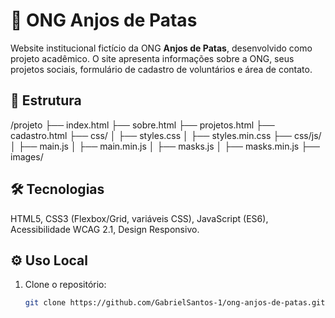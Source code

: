 # 🐾 ONG Anjos de Patas

Website institucional fictício da ONG **Anjos de Patas**, desenvolvido como projeto acadêmico. O site apresenta informações sobre a ONG, seus projetos sociais, formulário de cadastro de voluntários e área de contato.

## 📂 Estrutura

/projeto
├── index.html
├── sobre.html
├── projetos.html
├── cadastro.html
├── css/
│ ├── styles.css
│ ├── styles.min.css
├── css/js/
│ ├── main.js
│ ├── main.min.js
│ ├── masks.js
│ ├── masks.min.js
├── images/


## 🛠️ Tecnologias
HTML5, CSS3 (Flexbox/Grid, variáveis CSS), JavaScript (ES6), Acessibilidade WCAG 2.1, Design Responsivo.

## ⚙️ Uso Local
1. Clone o repositório:
   ```bash
   git clone https://github.com/GabrielSantos-1/ong-anjos-de-patas.git

